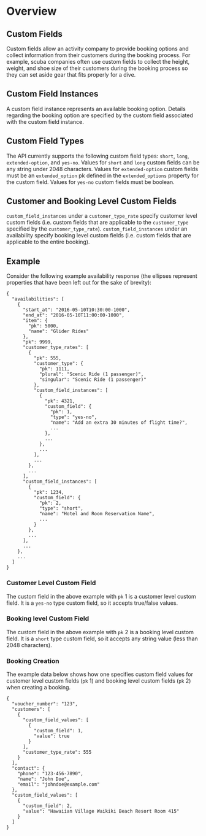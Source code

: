 # Overview

## Custom Fields

Custom fields allow an activity company to provide booking options and collect information from their customers during the booking process. For example, scuba companies often use custom fields to collect the height, weight, and shoe size of their customers during the booking process so they can set aside gear that fits properly for a dive.

## Custom Field Instances

A custom field instance represents an available booking option. Details regarding the booking option are specified by the custom field associated with the custom field instance.

## Custom Field Types

The API currently supports the following custom field types: `short`, `long`, `extended-option`, and `yes-no`.  Values for `short` and `long` custom fields can be any string under 2048 characters.  Values for `extended-option` custom fields must be an `extended_option` pk defined in the `extended_options` property for the custom field.  Values for `yes-no` custom fields must be boolean.

## Customer and Booking Level Custom Fields

`custom_field_instances` under a `customer_type_rate` specify customer level custom fields (i.e. custom fields that are applicable to the `customer_type` specified by the `customer_type_rate`). `custom_field_instances` under an availability specify booking level custom fields (i.e. custom fields that are applicable to the entire booking).  

## Example

Consider the following example availability response (the ellipses represent properties that have been left out for the sake of brevity):

    {
      "availabilities": [
        {
          "start_at": "2016-05-10T10:30:00-1000",
          "end_at": "2016-05-10T11:00:00-1000",
          "item": {
            "pk": 5000,
            "name": "Glider Rides"
          },
          "pk": 9999,
          "customer_type_rates": [
            {
              "pk": 555,
              "customer_type": {
                "pk": 1111,
                "plural": "Scenic Ride (1 passenger)",
                "singular": "Scenic Ride (1 passenger)"
              },
              "custom_field_instances": [
                {
                  "pk": 4321,
                  "custom_field": {
                    "pk": 1,
                    "type": "yes-no",
                    "name": "Add an extra 30 minutes of flight time?",
                    ...
                  },
                  ...
                },
                ...
              ],
              ...
            },
            ...
          ],
          "custom_field_instances": [
            {
              "pk": 1234,
              "custom_field": {
                "pk": 2,
                "type": "short",
                "name": "Hotel and Room Reservation Name",
                ...
              }
            },
            ...
          ],
          ...
        },
        ...
      ]
    }

### Customer Level Custom Field

The custom field in the above example with `pk` 1 is a customer level custom field. It is a `yes-no` type custom field, so it accepts true/false values.

### Booking level Custom Field

The custom field in the above example with `pk` 2 is a booking level custom field.  It is a `short` type custom field, so it accepts any string value (less than 2048 characters).

### Booking Creation

The example data below shows how one specifies custom field values for customer level custom fields (`pk` 1) and booking level custom fields (`pk` 2) when creating a booking.

    {
      "voucher_number": "123",
      "customers": [
        {
          "custom_field_values": [
            {
              "custom_field": 1,
              "value": true
            }
          ],
          "customer_type_rate": 555
        }
      ],
      "contact": {
        "phone": "123-456-7890",
        "name": "John Doe",
        "email": "johndoe@example.com"
      },
      "custom_field_values": [
        {
          "custom_field": 2,
          "value": "Hawaiian Village Waikiki Beach Resort Room 415"
        }
      ]
    }
